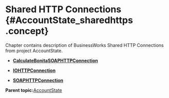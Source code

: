 # Shared HTTP Connections {#AccountState_sharedhttps .concept}

Chapter contains description of BusinessWorks Shared HTTP Connections from project AccountState.

-   **[CalculateBonitaSOAPHTTPConnection](../../../projects/AccountState/SharedConnections/CalculateBonitaSOAPHTTPConnection.sharedhttp.md)**  

-   **[IOHTTPConnection](../../../projects/AccountState/SharedConnections/IOHTTPConnection.sharedhttp.md)**  

-   **[SOAPHTTPConnection](../../../projects/AccountState/SharedConnections/SOAPHTTPConnection.sharedhttp.md)**  


**Parent topic:**[AccountState](../../../projects/AccountState/AccountState.md)

